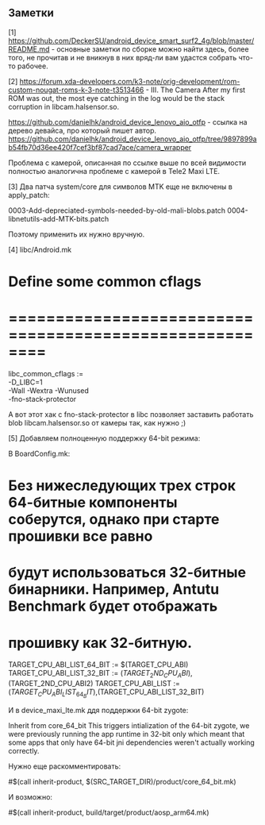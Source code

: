 Заметки
-------

[1] https://github.com/DeckerSU/android_device_smart_surf2_4g/blob/master/README.md - основные заметки по сборке можно найти здесь, более 
того, не прочитав и не вникнув в них вряд-ли вам удастся собрать что-то рабочее.

[2] https://forum.xda-developers.com/k3-note/orig-development/rom-custom-nougat-roms-k-3-note-t3513466 - III. The Camera
After my first ROM was out, the most eye catching in the log would be the stack corruption in libcam.halsensor.so. 

https://github.com/danielhk/android_device_lenovo_aio_otfp - ссылка на дерево девайса, про который пишет автор.
https://github.com/danielhk/android_device_lenovo_aio_otfp/tree/9897899ab54fb70d36ee420f7cef3bf87cad7ace/camera_wrapper

Проблема с камерой, описанная по ссылке выше по всей видимости полностью аналогична проблеме с камерой в Tele2 Maxi LTE.

[3] Два патча system/core для символов MTK еще не включены в apply_patch:

0003-Add-depreciated-symbols-needed-by-old-mali-blobs.patch
0004-libnetutils-add-MTK-bits.patch

Поэтому применить их нужно вручную.

[4] libc/Android.mk
# Define some common cflags
# ========================================================
libc_common_cflags := \
    -D_LIBC=1 \
    -Wall -Wextra -Wunused \
    -fno-stack-protector 

А вот этот хак с fno-stack-protector в libc позволяет заставить работать blob libcam.halsensor.so от камеры так,
как нужно ;)

[5] Добавляем полноценную поддержку 64-bit режима:

В BoardConfig.mk:

# Без нижеследующих трех строк 64-битные компоненты соберутся, однако при старте прошивки все равно
# будут использоваться 32-битные бинарники. Например, Antutu Benchmark будет отображать 
# прошивку как 32-битную.

TARGET_CPU_ABI_LIST_64_BIT := $(TARGET_CPU_ABI)
TARGET_CPU_ABI_LIST_32_BIT := $(TARGET_2ND_CPU_ABI),$(TARGET_2ND_CPU_ABI2)
TARGET_CPU_ABI_LIST := $(TARGET_CPU_ABI_LIST_64_BIT),$(TARGET_CPU_ABI_LIST_32_BIT)

И в device_maxi_lte.mk ддя поддержки 64-bit zygote:

Inherit from core_64_bit
This triggers intialization of the 64-bit zygote, we were previously
running the app runtime in 32-bit only which meant that some apps that
only have 64-bit jni dependencies weren't actually working correctly.

Нужно еще раскомментировать:

#$(call inherit-product, $(SRC_TARGET_DIR)/product/core_64_bit.mk)

И возможно:

#$(call inherit-product, build/target/product/aosp_arm64.mk)
